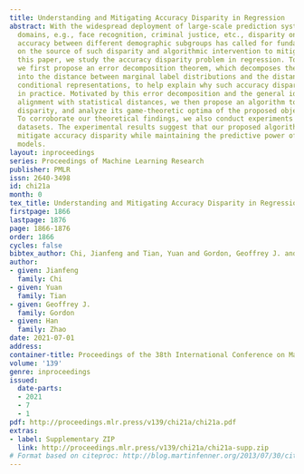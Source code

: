 ```yaml
---
title: Understanding and Mitigating Accuracy Disparity in Regression
abstract: With the widespread deployment of large-scale prediction systems in high-stakes
  domains, e.g., face recognition, criminal justice, etc., disparity on prediction
  accuracy between different demographic subgroups has called for fundamental understanding
  on the source of such disparity and algorithmic intervention to mitigate it. In
  this paper, we study the accuracy disparity problem in regression. To begin with,
  we first propose an error decomposition theorem, which decomposes the accuracy disparity
  into the distance between marginal label distributions and the distance between
  conditional representations, to help explain why such accuracy disparity appears
  in practice. Motivated by this error decomposition and the general idea of distribution
  alignment with statistical distances, we then propose an algorithm to reduce this
  disparity, and analyze its game-theoretic optima of the proposed objective functions.
  To corroborate our theoretical findings, we also conduct experiments on five benchmark
  datasets. The experimental results suggest that our proposed algorithms can effectively
  mitigate accuracy disparity while maintaining the predictive power of the regression
  models.
layout: inproceedings
series: Proceedings of Machine Learning Research
publisher: PMLR
issn: 2640-3498
id: chi21a
month: 0
tex_title: Understanding and Mitigating Accuracy Disparity in Regression
firstpage: 1866
lastpage: 1876
page: 1866-1876
order: 1866
cycles: false
bibtex_author: Chi, Jianfeng and Tian, Yuan and Gordon, Geoffrey J. and Zhao, Han
author:
- given: Jianfeng
  family: Chi
- given: Yuan
  family: Tian
- given: Geoffrey J.
  family: Gordon
- given: Han
  family: Zhao
date: 2021-07-01
address:
container-title: Proceedings of the 38th International Conference on Machine Learning
volume: '139'
genre: inproceedings
issued:
  date-parts:
  - 2021
  - 7
  - 1
pdf: http://proceedings.mlr.press/v139/chi21a/chi21a.pdf
extras:
- label: Supplementary ZIP
  link: http://proceedings.mlr.press/v139/chi21a/chi21a-supp.zip
# Format based on citeproc: http://blog.martinfenner.org/2013/07/30/citeproc-yaml-for-bibliographies/
---
```

